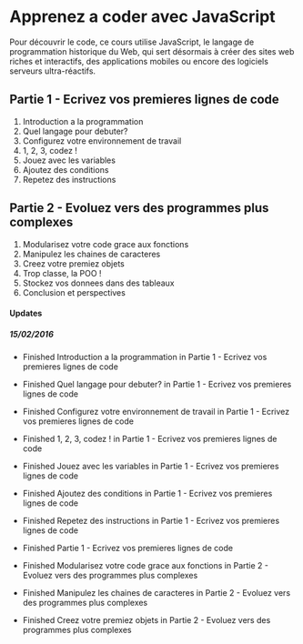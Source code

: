 # Apprenez a coder avec JavaScript

Pour découvrir le code, ce cours utilise JavaScript, le langage de programmation historique du Web, qui sert désormais à créer des sites web riches et interactifs, des applications mobiles ou encore des logiciels serveurs ultra-réactifs.

## Partie 1 - Ecrivez vos premieres lignes de code
1. Introduction a la programmation
2. Quel langage pour debuter?
3. Configurez votre environnement de travail
4. 1, 2, 3, codez !
5. Jouez avec les variables
6. Ajoutez des conditions
7. Repetez des instructions

## Partie 2 - Evoluez vers des programmes plus complexes
1. Modularisez votre code grace aux fonctions
2. Manipulez les chaines de caracteres
3. Creez votre premiez objets
4. Trop classe, la POO !
5. Stockez vos donnees dans des tableaux
6. Conclusion et perspectives

#### Updates
##### 15/02/2016
- Finished Introduction a la programmation in Partie 1 - Ecrivez vos premieres lignes de code
- Finished Quel langage pour debuter? in Partie 1 - Ecrivez vos premieres lignes de code
- Finished Configurez votre environnement de travail in Partie 1 - Ecrivez vos premieres lignes de code
- Finished 1, 2, 3, codez ! in Partie 1 - Ecrivez vos premieres lignes de code
- Finished Jouez avec les variables in Partie 1 - Ecrivez vos premieres lignes de code
- Finished Ajoutez des conditions in Partie 1 - Ecrivez vos premieres lignes de code
- Finished Repetez des instructions in Partie 1 - Ecrivez vos premieres lignes de code
- Finished Partie 1 - Ecrivez vos premieres lignes de code

- Finished Modularisez votre code grace aux fonctions in Partie 2 - Evoluez vers des programmes plus complexes
- Finished Manipulez les chaines de caracteres in Partie 2 - Evoluez vers des programmes plus complexes
- Finished Creez votre premiez objets in Partie 2 - Evoluez vers des programmes plus complexes
